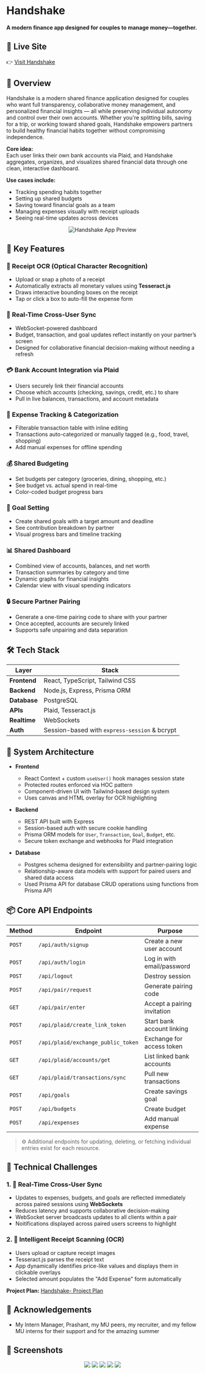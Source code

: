 # Handshake

**A modern finance app designed for couples to manage money—together.**

## 🔗 Live Site

👉 [Visit Handshake](https://your-deployed-site.com)


## 📌 Overview

Handshake is a modern shared finance application designed for couples who want full transparency, collaborative money management, and personalized financial insights — all while preserving individual autonomy and control over their own accounts. Whether you're splitting bills, saving for a trip, or working toward shared goals, Handshake empowers partners to build healthy financial habits together without compromising independence.

**Core idea:**  
Each user links their own bank accounts via Plaid, and Handshake aggregates, organizes, and visualizes shared financial data through one clean, interactive dashboard.

**Use cases include:**

-   Tracking spending habits together
-   Setting up shared budgets
-   Saving toward financial goals as a team
-   Managing expenses visually with receipt uploads
-   Seeing real-time updates across devices

  <div align="center">
  <img src="./client/public/images/dashboard.png" alt="Handshake App Preview" width=""/>
</div>


## 🧠 Key Features

### 🧾 Receipt OCR (Optical Character Recognition)

-   Upload or snap a photo of a receipt
-   Automatically extracts all monetary values using **Tesseract.js**
-   Draws interactive bounding boxes on the receipt
-   Tap or click a box to auto-fill the expense form

### 🔁 Real-Time Cross-User Sync

-   WebSocket-powered dashboard
-   Budget, transaction, and goal updates reflect instantly on your partner’s screen
-   Designed for collaborative financial decision-making without needing a refresh

### 💳 Bank Account Integration via Plaid

-   Users securely link their financial accounts
-   Choose which accounts (checking, savings, credit, etc.) to share
-   Pull in live balances, transactions, and account metadata

### 🧾 Expense Tracking & Categorization

-   Filterable transaction table with inline editing
-   Transactions auto-categorized or manually tagged (e.g., food, travel, shopping)
-   Add manual expenses for offline spending

### 💰 Shared Budgeting

-   Set budgets per category (groceries, dining, shopping, etc.)
-   See budget vs. actual spend in real-time
-   Color-coded budget progress bars

### 🎯 Goal Setting

-   Create shared goals with a target amount and deadline
-   See contribution breakdown by partner
-   Visual progress bars and timeline tracking

### 📊 Shared Dashboard

-   Combined view of accounts, balances, and net worth
-   Transaction summaries by category and time
-   Dynamic graphs for financial insights
-   Calendar view with visual spending indicators

### 🔒 Secure Partner Pairing

-   Generate a one-time pairing code to share with your partner
-   Once accepted, accounts are securely linked
-   Supports safe unpairing and data separation


## 🛠️ Tech Stack

| Layer        | Stack                                         |
| ------------ | --------------------------------------------- |
| **Frontend** | React, TypeScript, Tailwind CSS               |
| **Backend**  | Node.js, Express, Prisma ORM                  |
| **Database** | PostgreSQL                                    |
| **APIs**     | Plaid, Tesseract.js                           |
| **Realtime** | WebSockets                                    |
| **Auth**     | Session-based with `express-session` & bcrypt |


## 🧩 System Architecture

-   **Frontend**

    -   React Context + custom `useUser()` hook manages session state
    -   Protected routes enforced via HOC pattern
    -   Component-driven UI with Tailwind-based design system
    -   Uses canvas and HTML overlay for OCR highlighting

-   **Backend**

    -   REST API built with Express
    -   Session-based auth with secure cookie handling
    -   Prisma ORM models for `User`, `Transaction`, `Goal`, `Budget`, etc.
    -   Secure token exchange and webhooks for Plaid integration

-   **Database**
    -   Postgres schema designed for extensibility and partner-pairing logic
    -   Relationship-aware data models with support for paired users and shared data access
    -   Used Prisma API for database CRUD operations using functions from Prisma API


## 📦 Core API Endpoints

| Method | Endpoint                           | Purpose                     |
| ------ | ---------------------------------- | --------------------------- |
| `POST` | `/api/auth/signup`                 | Create a new user account   |
| `POST` | `/api/auth/login`                  | Log in with email/password  |
| `POST` | `/api/logout`                      | Destroy session             |
| `POST` | `/api/pair/request`                | Generate pairing code       |
| `GET`  | `/api/pair/enter`                  | Accept a pairing invitation |
| `POST` | `/api/plaid/create_link_token`     | Start bank account linking  |
| `POST` | `/api/plaid/exchange_public_token` | Exchange for access token   |
| `GET`  | `/api/plaid/accounts/get`          | List linked bank accounts   |
| `GET`  | `/api/plaid/transactions/sync`     | Pull new transactions       |
| `POST` | `/api/goals`                       | Create savings goal         |
| `POST` | `/api/budgets`                     | Create budget               |
| `POST` | `/api/expenses`                    | Add manual expense          |

> ⚙️ Additional endpoints for updating, deleting, or fetching individual entries exist for each resource.


## 🧪 Technical Challenges

### 1. 🔁 Real-Time Cross-User Sync

-   Updates to expenses, budgets, and goals are reflected immediately across paired sessions using **WebSockets**
-   Reduces latency and supports collaborative decision-making
-   WebSocket server broadcasts updates to all clients within a pair
-   Noitifications displayed across paired users screens to highlight

### 2. 🧾 Intelligent Receipt Scanning (OCR)

-   Users upload or capture receipt images
-   Tesseract.js parses the receipt text
-   App dynamically identifies price-like values and displays them in clickable overlays
-   Selected amount populates the "Add Expense" form automatically


**Project Plan:** [Handshake- Project Plan](https://docs.google.com/document/d/1RWj0f8nT2Vqfz24rBwgXz-8atkTkplsZzBFWUS4pOO4/edit?usp=sharing)

## 🙌 Acknowledgements
-   My Intern Manager, Prashant, my MU peers, my recruiter, and my fellow MU interns for their support and for the amazing summer 

##  📸 Screenshots

<p align="center">
  <img src="./client/public/images/landing-ss.png" width="" />
  <img src="./client/public/images/dashboard-ss.png" width="" />
  <img src="./client/public/images/transactions-ss.png" width="" />
  <img src="./client/public/images/goals-ss.png" width="" />
  <img src="./client/public/images/budgets-ss.png" width="" />
</p>
